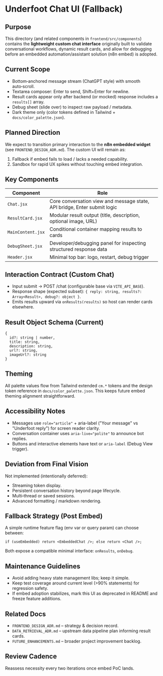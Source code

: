 # Underfoot Chat UI (Fallback)

## Purpose

This directory (and related components in `frontend/src/components`) contains the **lightweight custom chat interface** originally built to validate conversational workflows, dynamic result cards, and allow for debugging before an embedded automation/assistant solution (n8n embed) is adopted.

## Current Scope

- Bottom‑anchored message stream (ChatGPT style) with smooth auto‑scroll.
- Textarea composer: Enter to send, Shift+Enter for newline.
- Result cards appear only after backend (or mocked) response includes a `results[]` array.
- Debug sheet (slide over) to inspect raw payload / metadata.
- Dark theme only (color tokens defined in Tailwind + `docs/color_palette.json`).

## Planned Direction

We expect to transition primary interaction to the **n8n embedded widget** (see `FRONTEND_DESIGN_ADR.md`). The custom UI will remain as:

1. Fallback if embed fails to load / lacks a needed capability.
2. Sandbox for rapid UX spikes without touching embed integration.

## Key Components

| Component | Role |
| - | - |
| `Chat.jsx` | Core conversation view and message state, API bridge, Enter submit logic |
| `ResultCard.jsx` | Modular result output (title, description, optional image, URL) |
| `MainContent.jsx` | Conditional container mapping results to cards |
| `DebugSheet.jsx` | Developer/debugging panel for inspecting structured response data |
| `Header.jsx` | Minimal top bar: logo, restart, debug trigger |

## Interaction Contract (Custom Chat)

- Input submit -> POST /chat (configurable base via `VITE_API_BASE`).
- Response shape (expected subset): `{ reply: string, results?: Array<Result>, debug?: object }`.
- Emits results upward via `onResults(results)` so host can render cards elsewhere.

## Result Object Schema (Current)

```
{
  id?: string | number,
  title: string,
  description: string,
  url?: string,
  imageUrl?: string
}
```

## Theming

All palette values flow from Tailwind extended `cm.*` tokens and the design token reference in `docs/color_palette.json`. This keeps future embed theming alignment straightforward.

## Accessibility Notes

- Messages use `role="article"` + aria-label ("Your message" vs "Underfoot reply") for screen reader clarity.
- Conversation container uses `aria-live="polite"` to announce bot replies.
- Buttons and interactive elements have text or `aria-label` (Debug View trigger).

## Deviation from Final Vision

Not implemented (intentionally deferred):

- Streaming token display.
- Persistent conversation history beyond page lifecycle.
- Multi‑thread or saved sessions.
- Advanced formatting / markdown rendering.

## Fallback Strategy (Post Embed)

A simple runtime feature flag (env var or query param) can choose between:

```
if (useEmbedded) return <EmbeddedChat />; else return <Chat />;
```

Both expose a compatible minimal interface: `onResults`, `onDebug`.

## Maintenance Guidelines

- Avoid adding heavy state management libs; keep it simple.
- Keep test coverage around current level (>90% statements) for regression safety.
- If embed adoption stabilizes, mark this UI as deprecated in README and freeze feature additions.

## Related Docs

- `FRONTEND_DESIGN_ADR.md` – strategy & decision record.
- `DATA_RETRIEVAL_ADR.md` – upstream data pipeline plan informing result cards.
- `FUTURE_ENHANCEMENTS.md` – broader project improvement backlog.

## Review Cadence

Reassess necessity every two iterations once embed PoC lands.
